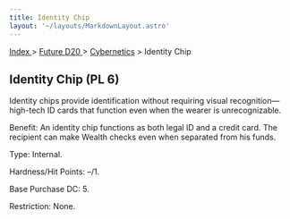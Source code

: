 ```yaml
---
title: Identity Chip
layout: '~/layouts/MarkdownLayout.astro'
---
```


[ Index ](/) > [ Future D20 ](/future.d20.srd) > [Cybernetics](/future.d20.srd/cybernetics) > Identity Chip

## Identity Chip (PL 6)

Identity chips provide identification without requiring visual recognition—
high-tech ID cards that function even when the wearer is unrecognizable.

Benefit: An identity chip functions as both legal ID and a credit card. The
recipient can make Wealth checks even when separated from his funds.

Type: Internal.

Hardness/Hit Points: –/1.

Base Purchase DC: 5.

Restriction: None.

